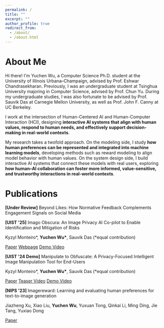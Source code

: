 ```yaml
---
permalink: /
title: ""
excerpt: ""
author_profile: true
redirect_from: 
  - /about/
  - /about.html
---
```


<span class='anchor' id='about-me'></span>

<h1 style="border: 0;">About Me</h1>

Hi there! I'm Yuchen Wu, a Computer Science Ph.D. student at the <a href="https://illinois.edu/" style="text-decoration: none;">University of Illinois Urbana–Champaign</a>, advised by <a href="http://www.eshwarchandrasekharan.com/" style="text-decoration: none;">Prof. Eshwar Chandrasekharan</a>. Previously, I was an undergraduate student at <a href="https://www.tsinghua.edu.cn/en/" style="text-decoration: none;">Tsinghua University</a> majoring in Computer Science, advised by <a href="https://pi.cs.tsinghua.edu.cn/lab/people/ChunYu/" style="text-decoration: none;">Prof. Chun Yu</a>. During my undergraduate studies, I was also fortunate to be advised by <a href="https://sauvik.me" style="text-decoration: none;">Prof. Sauvik Das</a> at Carnegie Mellon University, as well as <a href="https://www2.eecs.berkeley.edu/Faculty/Homepages/canny.html" style="text-decoration: none;">Prof. John F. Canny</a> at UC Berkeley.

I work at the intersection of Human-Centered AI and Human-Computer Interaction (HCI), designing <b>interactive AI systems that align with human values, respond to human needs, and effectively support decision-making in real-world contexts</b>.

My research takes a twofold approach. On the modeling side, I study <b>how human preferences can be represented and integrated into machine learning models</b>, developing methods such as reward modeling to align model behavior with human values. On the system design side, I build interactive AI systems that connect these models with real users, exploring <b>how human–AI collaboration can foster more informed, value-sensitive, and trustworthy interactions in real-world contexts</b>.

<!-- # 🔥 News
- *2022.02*: &nbsp;🎉🎉 Lorem ipsum dolor sit amet, consectetur adipiscing elit. Vivamus ornare aliquet ipsum, ac tempus justo dapibus sit amet. 
- *2022.02*: &nbsp;🎉🎉 Lorem ipsum dolor sit amet, consectetur adipiscing elit. Vivamus ornare aliquet ipsum, ac tempus justo dapibus sit amet.  -->

<!-- 📝 Publications -->
<span class='anchor' id='publications'></span>

<h1 style="border: 0">Publications</h1>

<div class='paper-box'>
<p class='paper-title'><b>[Under Review]</b> Beyond Likes: How Normative Feedback Complements Engagement Signals on Social Media</p>
</div>

<div class='paper-box'>
<p class='paper-title'><b>[UIST '25]</b> Imago Obscura: An Image Privacy AI Co-pilot to Enable Identification and Mitigation of Risks</p>
<p class='paper-author'>Kyzyl Monteiro*, <b>Yuchen Wu*</b>, Sauvik Das (*equal contribution)</p>
<a href="https://doi.org/10.1145/3746059.3747633" class='paper-link'>Paper</a>
<a href="https://cmu-spuds.github.io/imago-obscura/" class="paper-link">Webpage</a>
<a href="https://youtu.be/5uK24bBIKj8" class="paper-link">Demo Video</a>
</div>

<div class='paper-box'>
<p class='paper-title'><b>[UIST '24 Demo]</b> Manipulate to Obfuscate: A Privacy-Focused Intelligent Image Manipulation Tool for End-Users</p>
<p class='paper-author'>Kyzyl Monteiro*, <b>Yuchen Wu*</b>, Sauvik Das (*equal contribution)</p>
<a href="https://doi.org/10.1145/3672539.3686778" class='paper-link'>Paper</a>
<a href="https://youtu.be/WAKPAew2X0M" class="paper-link">Teaser Video</a>
<a href="https://youtu.be/F7omBmMEDYU" class="paper-link">Demo Video</a>
</div>

<div class='paper-box' style="border: 0">
<p class='paper-title'><b>[NIPS '23] </b> Imagereward: Learning and evaluating human preferences for text-to-image generation</p>
<p class='paper-author'>Jiazheng Xu, Xiao Liu, <b>Yuchen Wu</b>, Yuxuan Tong, Qinkai Li, Ming Ding, Jie Tang, Yuxiao Dong</p>
<a href="https://proceedings.neurips.cc/paper_files/paper/2023/hash/33646ef0ed554145eab65f6250fab0c9-Abstract-Conference.html" class="paper-link">Paper</a>
</div>

<!-- <h1 style="border: 0">Other Projects</h1>
In collaboration with <a href="https://pi.cs.tsinghua.edu.cn/lab/people/ChunYu/" style="text-decoration: none;">Prof. Chun Yu</a> at Tsinghua University and educators from  high schools in Qinghai Province, I previously worked on an AI-powered lesson planning system. 

This system enables teachers to adapt advanced urban educational materials to the cognitive levels of students from underdeveloped areas, <b>aiming to reduce educational disparities and promote more accessible, inclusive, and equitable learning opportunities</b>. -->


<!-- # 💬 Invited Talks -->

<!-- # 💻 Internships -->